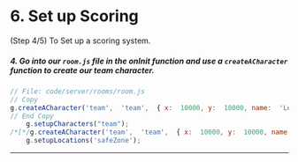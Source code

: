 # 6. Set up Scoring
 (Step 4/5) To Set up a scoring system.

##### 4. Go into our `room.js` file in the onInit function and use a `createACharacter` _function_ to create our team character.

```javascript
// File: code/server/rooms/room.js
// Copy 
g.createACharacter('team',  'team',  { x:  10000, y:  10000, name:  'Level', score:  1  });
// End Copy
    g.setupCharacters("team");
/*[*/g.createACharacter('team',  'team',  { x:  10000, y:  10000, name:  'Level', score:  1  });/*]*/
    g.setupLocations('safeZone');
```

<hr class="uk-margin-medium">
